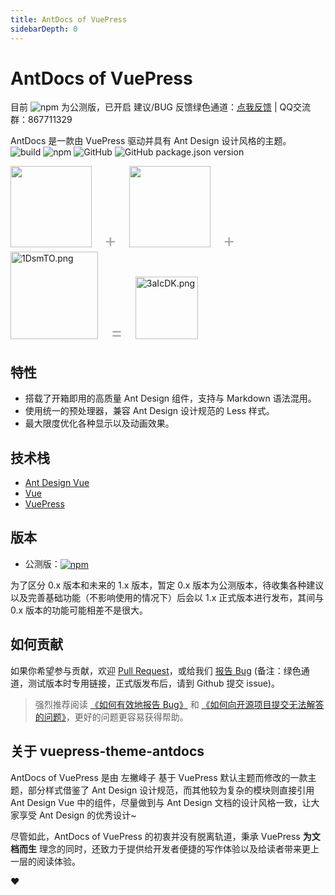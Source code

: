 ```yaml
---
title: AntDocs of VuePress
sidebarDepth: 0
---
```


# AntDocs of VuePress

<a-alert type="info" showIcon>
  <span slot="message">
    目前 <img alt="npm" src="https://img.shields.io/npm/v/vuepress-theme-antdocs?style=flat-square"> 为公测版，已开启 建议/BUG 反馈绿色通道：<a href="https://wj.qq.com/s2/5534754/fcad/" target="_blank">点我反馈</a>  |  QQ交流群：867711329
  </span>
 </a-alert>

<a-divider dashed />

AntDocs 是一款由 VuePress 驱动并具有 Ant Design 设计风格的主题。  
![build](https://img.shields.io/badge/build-passing-brightgreen?style=flat-square) 
![npm](https://img.shields.io/npm/dm/vuepress-theme-antdocs?style=flat-square&color=red)
![GitHub](https://img.shields.io/github/license/zpfz/vuepress-theme-antdocs?style=flat-square&color=blue)
![GitHub package.json version](https://img.shields.io/github/package-json/v/zpfz/vuepress-theme-antdocs?style=flat-square)

<img width="130" src="https://gw.alipayobjects.com/zos/rmsportal/KDpgvguMpGfqaHPjicRK.svg"><span style="font-size: 30px;color: #aaa;margin: 0 20px;">+</span><img width="130" src="https://cn.vuejs.org/images/logo.png"><span style="font-size: 30px;color: #aaa;margin: 0 20px;">+</span><img src="https://s2.ax1x.com/2020/02/04/1DsmTO.png" alt="1DsmTO.png" width="140"/><span style="font-size: 30px;color: #aaa;margin: 0 20px;">=</span><img src="https://s2.ax1x.com/2020/02/27/3aIcDK.png" width="100" alt="3aIcDK.png" />

## 特性

- 搭载了开箱即用的高质量 Ant Design 组件，支持与 Markdown 语法混用。
- 使用统一的预处理器，兼容 Ant Design 设计规范的 Less 样式。
- 最大限度优化各种显示以及动画效果。

<p></p>

## 技术栈

- [Ant Design Vue](https://antdv.com/)
- [Vue](https://cn.vuejs.org/)
- [VuePress](https://vuepress.vuejs.org/zh/)

<p></p>

## 版本

- 公测版：<a href="https://www.npmjs.com/package/vuepress-theme-antdocs" target="_blank" style="vertical-align: bottom;"><img alt="npm" src="https://img.shields.io/npm/v/vuepress-theme-antdocs?style=flat-square"></a>


<a-alert type="info">
  <span slot="message">
    为了区分 0.x 版本和未来的 1.x 版本，暂定 0.x 版本为公测版本，待收集各种建议以及完善基础功能（不影响使用的情况下）后会以 1.x 正式版本进行发布，其间与 0.x 版本的功能可能相差不是很大。
  </span>
</a-alert>

<p></p>

## 如何贡献

如果你希望参与贡献，欢迎 [Pull Request](https://github.com/zpfz/vuepress-theme-antdocs/pulls)，或给我们 [报告 Bug](https://wj.qq.com/s2/5534754/fcad/) (备注：绿色通道，测试版本时专用链接，正式版发布后，请到 Github 提交 issue)。

> 强烈推荐阅读 [《如何有效地报告 Bug》](https://www.chiark.greenend.org.uk/~sgtatham/bugs-cn.html) 和 [《如何向开源项目提交无法解答的问题》](https://zhuanlan.zhihu.com/p/25795393)，更好的问题更容易获得帮助。

<p></p>

## 关于 vuepress-theme-antdocs

AntDocs of VuePress 是由 左撇峰子 基于 VuePress 默认主题而修改的一款主题，部分样式借鉴了 Ant Design 设计规范，而其他较为复杂的模块则直接引用 Ant Design Vue 中的组件，尽量做到与 Ant Design 文档的设计风格一致，让大家享受 Ant Design 的优秀设计~

尽管如此，AntDocs of VuePress 的初衷并没有脱离轨道，秉承 VuePress **为文档而生** 理念的同时，还致力于提供给开发者便捷的写作体验以及给读者带来更上一层的阅读体验。

<a-divider dashed>❤️</a-divider>
